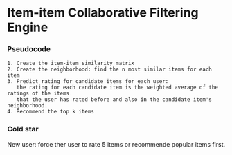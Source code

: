 
# Item-item Collaborative Filtering Engine

### Pseudocode
```
1. Create the item-item similarity matrix
2. Create the neighborhood: find the n most similar items for each item
3. Predict rating for candidate items for each user: 
   the rating for each candidate item is the weighted average of the ratings of the items 
   that the user has rated before and also in the candidate item's neighborhood. 
4. Recommend the top k items
```

### Cold star
New user: force ther user to rate 5 items or recommende popular items first. 
